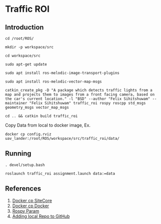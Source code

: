# Traffic ROI
## Introduction
```
cd /root/ROS/
```

```
mkdir -p workspace/src
```

```
cd workspace/src
```

```
sudo apt-get update
```

```
sudo apt install ros-melodic-image-transport-plugins
```

```
sudo apt install ros-melodic-vector-map-msgs
```

```
catkin_create_pkg -D "A package which detects traffic lights from a map and projects them to images from a front facing camera, based on the car's current location." -l "BSD" --author "Felix Sihitshuwam" --maintainer "Felix Sihitshuwam" traffic_roi rospy roscpp std_msgs geometry_msgs vector_map_msgs
```
```
cd .. && catkin build traffic_roi
```

Copy Data from local to docker image, Ex.
```
docker cp config.rviz uav_lander:/root/ROS/workspace/src/traffic_roi/data/
```

## Running

```
. devel/setup.bash 
```
```
roslaunch traffic_roi assignment.launch data:=data
```
## References
1. [Docker cp SiteCore](https://support.sitecore.com/kb?id=kb_article_view&sysparm_article=KB0383441)
2. [Docker cp Docker](https://docs.docker.com/engine/reference/commandline/cp/)
3. [Rospy Param](http://wiki.ros.org/rospy/Overview/Parameter%20Server)
4. [Adding local Repo to GitHub](https://docs.github.com/en/migrations/importing-source-code/using-the-command-line-to-import-source-code/adding-locally-hosted-code-to-github)